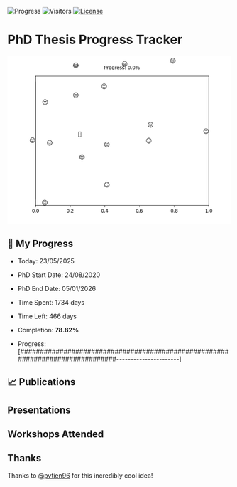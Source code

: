 ![Progress](https://img.shields.io/badge/Progress-78.82%25-6ec064?style=flat-square)
![Visitors](https://api.visitorbadge.io/api/combined?path=https%3A%2F%2Fgithub.com%2Fpvtien96%2FPhD_Thesis_Tracker&label=Views&labelColor=%2337d67a&countColor=%23ff8a65&style=flat-square)
[![License](https://img.shields.io/badge/License-Apache_2.0-blue.svg)](https://opensource.org/licenses/Apache-2.0)

# PhD Thesis Progress Tracker

<td style="width: 10%; padding: 10px; border: none;">
      <img src="progress.gif" alt="Progress" style="height: 10%">
</td>

## :calendar: My Progress

- Today: 23/05/2025
- PhD Start Date: 24/08/2020
- PhD End Date: 05/01/2026

- Time Spent: 1734 days
- Time Left: 466 days
- Completion: <b>78.82%</b>
- Progress: [##############################################################################----------------------]

## 📈 Publications

## Presentations

## Workshops Attended

## Thanks

Thanks to [@pvtien96](https://github.com/pvtien96) for this incredibly cool idea!
